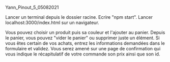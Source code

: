 Yann_Pinout_5_05082021


Lancer un terminal depuis le dossier racine.
Ecrire "npm start".
Lancer localhost:3000/index.html sur un navigateur.

Vous pouvez choisir un produit puis sa couleur et l'ajouter au panier.
Depuis le panier, vous pouvez "vider le panier" ou supprimer juste un élément.
Si vous êtes certain de vos achats, entrez les informations demandées dans le formulaire et validez.
Vous serez amené sur une page de confirmation qui vous indique le récapitulatif de votre commande son prix ainsi que son id.
